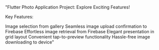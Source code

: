 "Flutter Photo Application Project: Explore Exciting Features!

Key Features:

Image selection from gallery
Seamless image upload confirmation to Firebase
Effortless image retrieval from Firebase
Elegant presentation in grid layout
Convenient tap-to-preview functionality
Hassle-free image downloading to device"
